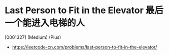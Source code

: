 # Last Person to Fit in the Elevator 最后一个能进入电梯的人

[0001327] (Medium) (Plus)

- https://leetcode-cn.com/problems/last-person-to-fit-in-the-elevator/
